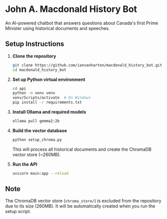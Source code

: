 # John A. Macdonald History Bot

An AI-powered chatbot that answers questions about Canada's first Prime Minister using historical documents and speeches.

## Setup Instructions

1. **Clone the repository**
   ```bash
   git clone https://github.com/ianvanharten/macdonald_history_bot.git
   cd macdonald_history_bot
   ```

2. **Set up Python virtual environment**
   ```bash
   cd api
   python -m venv venv
   venv/Scripts/activate  # On Windows
   pip install -r requirements.txt
   ```

3. **Install Ollama and required models**
   ```bash
   ollama pull gemma2:2b
   ```

4. **Build the vector database**
   ```bash
   python setup_chroma.py
   ```
   This will process all historical documents and create the ChromaDB vector store (~260MB).

5. **Run the API**
   ```bash
   uvicorn main:app --reload
   ```

## Note
The ChromaDB vector store (`chroma_store/`) is excluded from the repository due to its size (260MB). It will be automatically created when you run the setup script.